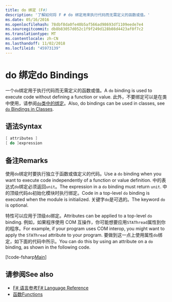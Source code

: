 ```yaml
---
title: do 绑定 (F#)
description: '了解如何将 F # do 绑定用来执行代码而无需定义的函数或值。'
ms.date: 05/16/2016
ms.openlocfilehash: 78dbf8da0fe40b5af566ad98693df1109eede7e4
ms.sourcegitcommit: db8b83057d052c1f9f249d128b08d4423af0f7c2
ms.translationtype: MT
ms.contentlocale: zh-CN
ms.lasthandoff: 11/02/2018
ms.locfileid: "45973139"
---
```

# <a name="do-bindings"></a><span data-ttu-id="f7648-103">do 绑定</span><span class="sxs-lookup"><span data-stu-id="f7648-103">do Bindings</span></span>

<span data-ttu-id="f7648-104">一个`do`绑定用于执行代码而无需定义的函数或值。</span><span class="sxs-lookup"><span data-stu-id="f7648-104">A `do` binding is used to execute code without defining a function or value.</span></span> <span data-ttu-id="f7648-105">此外，不要绑定可以是在类中使用，请参阅[`do`类中的绑定](../members/do-bindings-in-classes.md)。</span><span class="sxs-lookup"><span data-stu-id="f7648-105">Also, do bindings can be used in classes, see [`do` Bindings in Classes](../members/do-bindings-in-classes.md).</span></span>

## <a name="syntax"></a><span data-ttu-id="f7648-106">语法</span><span class="sxs-lookup"><span data-stu-id="f7648-106">Syntax</span></span>

```fsharp
[ attributes ]
[ do ]expression
```

## <a name="remarks"></a><span data-ttu-id="f7648-107">备注</span><span class="sxs-lookup"><span data-stu-id="f7648-107">Remarks</span></span>

<span data-ttu-id="f7648-108">使用`do`绑定时要执行独立于函数或值定义的代码。</span><span class="sxs-lookup"><span data-stu-id="f7648-108">Use a `do` binding when you want to execute code independently of a function or value definition.</span></span> <span data-ttu-id="f7648-109">中的表达式`do`绑定必须返回`unit`。</span><span class="sxs-lookup"><span data-stu-id="f7648-109">The expression in a `do` binding must return `unit`.</span></span> <span data-ttu-id="f7648-110">中的顶级代码`do`初始化模块时执行绑定。</span><span class="sxs-lookup"><span data-stu-id="f7648-110">Code in a top-level `do` binding is executed when the module is initialized.</span></span> <span data-ttu-id="f7648-111">关键字`do`是可选的。</span><span class="sxs-lookup"><span data-stu-id="f7648-111">The keyword `do` is optional.</span></span>

<span data-ttu-id="f7648-112">特性可以应用于顶级`do`绑定。</span><span class="sxs-lookup"><span data-stu-id="f7648-112">Attributes can be applied to a top-level `do` binding.</span></span> <span data-ttu-id="f7648-113">例如，如果程序使用 COM 互操作，你可能想要应用`STAThread`属性到你的程序。</span><span class="sxs-lookup"><span data-stu-id="f7648-113">For example, if your program uses COM interop, you might want to apply the `STAThread` attribute to your program.</span></span> <span data-ttu-id="f7648-114">要做到这一点上使用属性`do`绑定，如下面的代码中所示。</span><span class="sxs-lookup"><span data-stu-id="f7648-114">You can do this by using an attribute on a `do` binding, as shown in the following code.</span></span>

[!code-fsharp[Main](../../../../samples/snippets/fsharp/lang-ref-1/snippet201.fs)]

## <a name="see-also"></a><span data-ttu-id="f7648-115">请参阅</span><span class="sxs-lookup"><span data-stu-id="f7648-115">See also</span></span>

- [<span data-ttu-id="f7648-116">F# 语言参考</span><span class="sxs-lookup"><span data-stu-id="f7648-116">F# Language Reference</span></span>](../index.md)
- [<span data-ttu-id="f7648-117">函数</span><span class="sxs-lookup"><span data-stu-id="f7648-117">Functions</span></span>](index.md)
